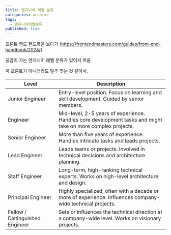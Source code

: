 ```yaml
---
title: 엔지니어 레벨 분류
categories: archive
tags:
  - 엔지니어레벨분류
published: true
---
```

프론트 엔드 핸드북을 보다가 (https://frontendmasters.com/guides/front-end-handbook/2024/)

공감이 가는 엔지니어 레벨 분류가 있어서 퍼옴

꼭 프론트가 아니더라도 얼추 맞는 것 같아서.

| Level                           | Description                                                                                                 |
| ------------------------------- | ----------------------------------------------------------------------------------------------------------- |
| Junior Engineer                 | Entry-level position. Focus on learning and skill development. Guided by senior members.                    |
| Engineer                        | Mid-level, 2-5 years of experience. Handles core development tasks and might take on more complex projects. |
| Senior Engineer                 | More than five years of experience. Handles intricate tasks and leads projects.                             |
| Lead Engineer                   | Leads teams or projects. Involved in technical decisions and architecture planning.                         |
| Staff Engineer                  | Long-term, high-ranking technical experts. Works on high-level architecture and design.                     |
| Principal Engineer              | Highly specialized, often with a decade or more of experience. Influences company-wide technical projects.  |
| Fellow / Distinguished Engineer | Sets or influences the technical direction at a company-wide level. Works on visionary projects.            |
